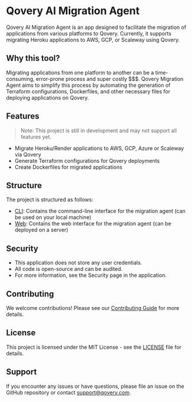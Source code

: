 # Qovery AI Migration Agent

Qovery AI Migration Agent is an app designed to facilitate the migration of applications from various platforms to Qovery. Currently, it supports migrating Heroku applications to AWS, GCP, or Scaleway using Qovery.

## Why this tool?

Migrating applications from one platform to another can be a time-consuming, error-prone process and super costly $$$. Qovery Migration Agent aims to simplify this process by automating the generation of Terraform configurations, Dockerfiles, and other necessary files for deploying applications on Qovery.

## Features

> Note: This project is still in development and may not support all features yet.

- Migrate Heroku/Render applications to AWS, GCP, Azure or Scaleway via Qovery
- Generate Terraform configurations for Qovery deployments
- Create Dockerfiles for migrated applications

## Structure

The project is structured as follows:

- [CLI](cli): Contains the command-line interface for the migration agent (can be used on your local machine)
- [Web](web): Contains the web interface for the migration agent (can be deployed on a server)

## Security

- This application does not store any user credentials.
- All code is open-source and can be audited.
- For more information, see the Security page in the application.

## Contributing

We welcome contributions! Please see our [Contributing Guide](CONTRIBUTING.md) for more details.

## License

This project is licensed under the MIT License - see the [LICENSE](LICENSE) file for details.

## Support

If you encounter any issues or have questions, please file an issue on the GitHub repository or contact support@qovery.com.
